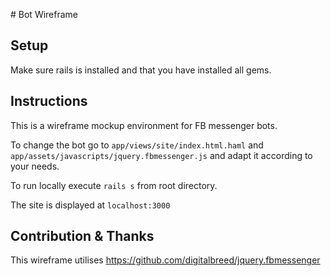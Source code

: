 # Bot Wireframe

## Setup
Make sure rails is installed and that you have installed all gems.

## Instructions
This is a wireframe mockup environment for FB messenger bots.

To change the bot go to
```app/views/site/index.html.haml```
and
```app/assets/javascripts/jquery.fbmessenger.js```
and adapt it according to your needs.

To run locally execute
```rails s```
from root directory.

The site is displayed at
```localhost:3000```

## Contribution & Thanks
This wireframe utilises https://github.com/digitalbreed/jquery.fbmessenger
